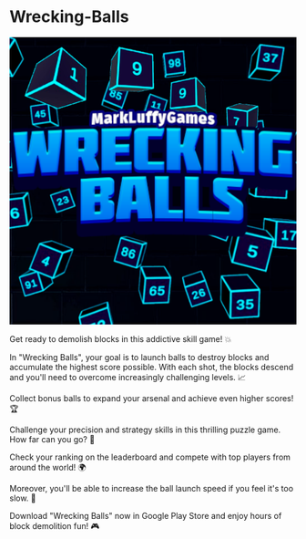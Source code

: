 # Wrecking-Balls
![Logo](Wrecking%20Balls/Assets/Texture/Logo%20WB.png)

Get ready to demolish blocks in this addictive skill game! 💥

In "Wrecking Balls", your goal is to launch balls to destroy blocks and accumulate the highest score possible. With each shot, the blocks descend and you'll need to overcome increasingly challenging levels. 📈

Collect bonus balls to expand your arsenal and achieve even higher scores! 🏆

Challenge your precision and strategy skills in this thrilling puzzle game. How far can you go? 🤔

Check your ranking on the leaderboard and compete with top players from around the world! 🌍

Moreover, you'll be able to increase the ball launch speed if you feel it's too slow. 🚀

Download "Wrecking Balls" now in Google Play Store and enjoy hours of block demolition fun! 🎮
